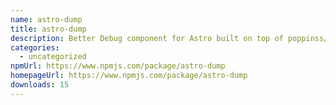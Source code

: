```yaml
---
name: astro-dump
title: astro-dump
description: Better Debug component for Astro built on top of poppinss/dumper
categories:
  - uncategorized
npmUrl: https://www.npmjs.com/package/astro-dump
homepageUrl: https://www.npmjs.com/package/astro-dump
downloads: 15
---
```

